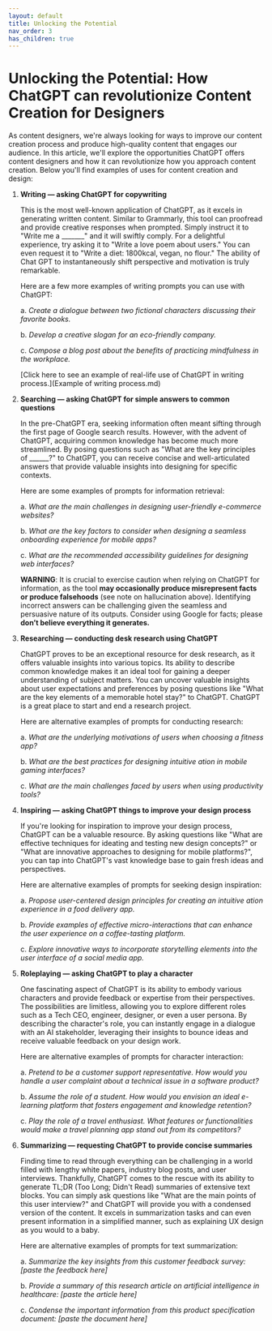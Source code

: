 ```yaml
---
layout: default
title: Unlocking the Potential
nav_order: 3
has_children: true
---
```


# Unlocking the Potential: How ChatGPT can revolutionize Content Creation for Designers

As content designers, we're always looking for ways to improve our content creation process and produce high-quality content that engages our audience. In this article, we'll explore the opportunities ChatGPT offers content designers and how it can revolutionize how you approach content creation. Below you'll find examples of uses for content creation and design:

1. **Writing — asking ChatGPT for copywriting**
   
   This is the most well-known application of ChatGPT, as it excels in generating written content. Similar to Grammarly, this tool can proofread and provide creative responses when prompted. Simply instruct it to "Write me a _______" and it will swiftly comply. For a delightful experience, try asking it to "Write a love poem about users." You can even request it to "Write a diet: 1800kcal, vegan, no flour." The ability of Chat GPT to instantaneously shift perspective and motivation is truly remarkable.

   Here are a few more examples of writing prompts you can use with ChatGPT:

   a. *Create a dialogue between two fictional characters discussing their favorite books.*
  
   b. *Develop a creative slogan for an eco-friendly company.*
   
   c. *Compose a blog post about the benefits of practicing mindfulness in the workplace.*
   
   [Click here to see an example of real-life use of ChatGPT in writing process.](Example of writing process.md)
   
2. **Searching — asking ChatGPT for simple answers to common questions**
   
   In the pre-ChatGPT era, seeking information often meant sifting through the first page of Google search results. However, with the advent of ChatGPT, acquiring common knowledge has become much more streamlined. By posing questions such as "What are the key principles of ______?" to ChatGPT, you can receive concise and well-articulated answers that provide valuable insights into designing for specific contexts.
   
   Here are some examples of prompts for information retrieval:
   
   a. *What are the main challenges in designing user-friendly e-commerce websites?*

   b. *What are the key factors to consider when designing a seamless onboarding experience for mobile apps?*
   
   c. *What are the recommended accessibility guidelines for designing web interfaces?*

   **WARNING**: It is crucial to exercise caution when relying on ChatGPT for information, as the tool **may occasionally produce misrepresent facts or produce falsehoods** (see note on hallucination above). Identifying incorrect answers can be challenging given the seamless and persuasive nature of its outputs. Consider using Google for facts; please **don’t believe everything it generates.**

3. **Researching — conducting desk research using ChatGPT**
   
   ChatGPT proves to be an exceptional resource for desk research, as it offers valuable insights into various topics. Its ability to describe common knowledge makes it an ideal tool for gaining a deeper understanding of subject matters. You can uncover valuable insights about user expectations and preferences by posing questions like "What are the key elements of a memorable hotel stay?" to ChatGPT. ChatGPT is a great place to start and end a research project.

   Here are alternative examples of prompts for conducting research:
   
   a. *What are the underlying motivations of users when choosing a fitness app?*
   
   b. *What are the best practices for designing intuitive ation in mobile gaming interfaces?*
   
   c. *What are the main challenges faced by users when using productivity tools?*

4. **Inspiring — asking ChatGPT things to improve your design process**
   
   If you're looking for inspiration to improve your design process, ChatGPT can be a valuable resource. By asking questions like "What are effective techniques for ideating and testing new design concepts?" or "What are innovative approaches to designing for mobile platforms?", you can tap into ChatGPT's vast knowledge base to gain fresh ideas and perspectives.
   
   Here are alternative examples of prompts for seeking design inspiration:
   
   a. *Propose user-centered design principles for creating an intuitive ation experience in a food delivery app.*
   
   b. *Provide examples of effective micro-interactions that can enhance the user experience on a coffee-tasting platform.*
   
   c. *Explore innovative ways to incorporate storytelling elements into the user interface of a social media app.*

5. **Roleplaying — asking ChatGPT to play a character**
   
   One fascinating aspect of ChatGPT is its ability to embody various characters and provide feedback or expertise from their perspectives. The possibilities are limitless, allowing you to explore different roles such as a Tech CEO, engineer, designer, or even a user persona. By describing the character's role, you can instantly engage in a dialogue with an AI stakeholder, leveraging their insights to bounce ideas and receive valuable feedback on your design work.
   
   Here are alternative examples of prompts for character interaction:
   
   a. *Pretend to be a customer support representative. How would you handle a user complaint about a technical issue in a software product?*
   
   b. *Assume the role of a student. How would you envision an ideal e-learning platform that fosters engagement and knowledge retention?*
   
   c. *Play the role of a travel enthusiast. What features or functionalities would make a travel planning app stand out from its competitors?*

6. **Summarizing — requesting ChatGPT to provide concise summaries**
   
   Finding time to read through everything can be challenging in a world filled with lengthy white papers, industry blog posts, and user interviews. Thankfully, ChatGPT comes to the rescue with its ability to generate TL;DR (Too Long; Didn't Read) summaries of extensive text blocks. You can simply ask questions like "What are the main points of this user interview?" and ChatGPT will provide you with a condensed version of the content. It excels in summarization tasks and can even present information in a simplified manner, such as explaining UX design as you would to a baby.
   
   Here are alternative examples of prompts for text summarization:
   
   a. *Summarize the key insights from this customer feedback survey: [paste the feedback here]*
   
   b. *Provide a summary of this research article on artificial intelligence in healthcare: [paste the article here]*
   
   c. *Condense the important information from this product specification document: [paste the document here]*
   
   
